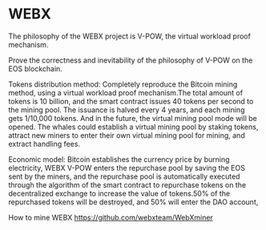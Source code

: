 # WEBX

The philosophy of the WEBX project is V-POW, the virtual workload proof mechanism.

Prove the correctness and inevitability of the philosophy of V-POW on the EOS blockchain.

Tokens distribution method: Completely reproduce the Bitcoin mining method, using a virtual workload proof mechanism.The total amount of tokens is 10 billion, and the smart contract issues 40 tokens per second to the mining pool. The issuance is halved every 4 years, and each mining gets 1/10,000 tokens. And in the future, the virtual mining pool mode will be opened. The whales could establish a virtual mining pool by staking tokens, attract new miners to enter their own virtual mining pool for mining, and extract handling fees.

Economic model: Bitcoin establishes the currency price by burning electricity, WEBX V-POW enters the repurchase pool by saving the EOS sent by the miners, and the repurchase pool is automatically executed through the algorithm of the smart contract to repurchase tokens on the decentralized exchange to increase the value of tokens.50% of the repurchased tokens will be destroyed, and 50% will enter the DAO account,

How to mine WEBX
https://github.com/webxteam/WebXminer
